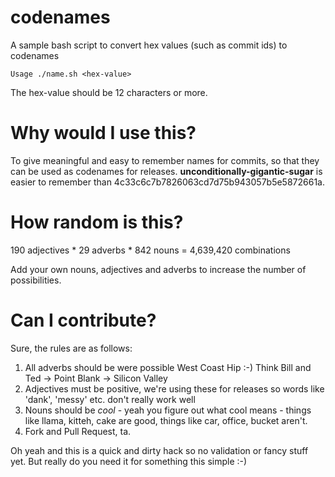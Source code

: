 codenames
=========

A sample bash script to convert hex values (such as commit ids) to codenames

    Usage ./name.sh <hex-value>

The hex-value should be 12 characters or more.

# Why would I use this?

To give meaningful and easy to remember names for commits, so that they can be used as codenames for releases. **unconditionally-gigantic-sugar** is easier to remember than 4c33c6c7b7826063cd7d75b943057b5e5872661a.

# How random is this?

190 adjectives * 29 adverbs * 842 nouns = 4,639,420 combinations

Add your own nouns, adjectives and adverbs to increase the number of possibilities.

# Can I contribute?

Sure, the rules are as follows:

  1. All adverbs should be were possible West Coast Hip :-) Think Bill and Ted -> Point Blank -> Silicon Valley
  2. Adjectives must be positive, we're using these for releases so words like 'dank', 'messy' etc. don't really work well
  3. Nouns should be *cool* - yeah you figure out what cool means - things like llama, kitteh, cake are good, things like car, office, bucket aren't.
  4. Fork and Pull Request, ta.


Oh yeah and this is a quick and dirty hack so no validation or fancy stuff yet. But really do you need it for something this simple :-)


